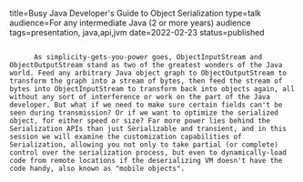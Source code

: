 title=Busy Java Developer's Guide to Object Serialization
type=talk
audience=For any intermediate Java (2 or more years) audience
tags=presentation, java,api,jvm
date=2022-02-23
status=published
~~~~~~

      As simplicity-gets-you-power goes, ObjectInputStream and ObjectOutputStream stand as two of the greatest wonders of the Java world. Feed any arbitrary Java object graph to ObjectOutputStream to transform the graph into a stream of bytes, then feed the stream of bytes into ObjectInputStream to transform back into objects again, all without any sort of interference or work on the part of the Java developer. But what if we need to make sure certain fields can't be seen during transmission? Or if we want to optimize the serialized object, for either speed or size? Far more power lies behind the Serialization APIs than just Serializable and transient, and in this session we will examine the customization capabilities of Serialization, allowing you not only to take partial (or complete) control over the serialization process, but even to dynamically-load code from remote locations if the deserializing VM doesn't have the code handy, also known as "mobile objects".
    
